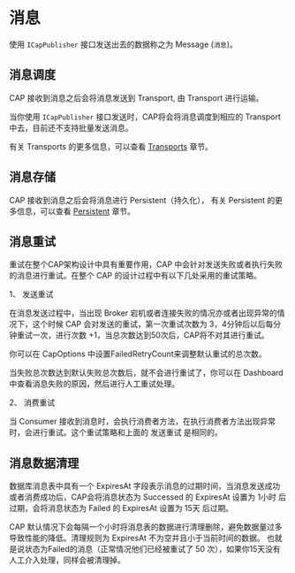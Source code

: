 # 消息

使用 `ICapPublisher` 接口发送出去的数据称之为 Message (`消息`)。

## 消息调度

CAP 接收到消息之后会将消息发送到 Transport, 由 Transport 进行运输。

当你使用 `ICapPublisher` 接口发送时，CAP将会将消息调度到相应的 Transport中去，目前还不支持批量发送消息。

有关 Transports 的更多信息，可以查看 [Transports](../transports/general.md) 章节。

## 消息存储

CAP 接收到消息之后会将消息进行 Persistent（持久化）， 有关 Persistent 的更多信息，可以查看 [Persistent](../persistent/general.md) 章节。

## 消息重试

重试在整个CAP架构设计中具有重要作用，CAP 中会针对发送失败或者执行失败的消息进行重试。在整个 CAP 的设计过程中有以下几处采用的重试策略。

1、 发送重试

在消息发送过程中，当出现 Broker 宕机或者连接失败的情况亦或者出现异常的情况下，这个时候 CAP 会对发送的重试，第一次重试次数为 3，4分钟后以后每分钟重试一次，进行次数 +1，当总次数达到50次后，CAP将不对其进行重试。

你可以在 CapOptions 中设置FailedRetryCount来调整默认重试的总次数。

当失败总次数达到默认失败总次数后，就不会进行重试了，你可以在 Dashboard 中查看消息失败的原因，然后进行人工重试处理。

2、 消费重试

当 Consumer 接收到消息时，会执行消费者方法，在执行消费者方法出现异常时，会进行重试。这个重试策略和上面的 发送重试 是相同的。

## 消息数据清理

数据库消息表中具有一个 ExpiresAt 字段表示消息的过期时间，当消息发送成功或者消费成功后，CAP会将消息状态为 Successed 的 ExpiresAt 设置为 1小时 后过期，会将消息状态为 Failed 的 ExpiresAt 设置为 15天 后过期。

CAP 默认情况下会每隔一个小时将消息表的数据进行清理删除，避免数据量过多导致性能的降低。清理规则为 ExpiresAt 不为空并且小于当前时间的数据。 也就是说状态为Failed的消息（正常情况他们已经被重试了 50 次），如果你15天没有人工介入处理，同样会被清理掉。